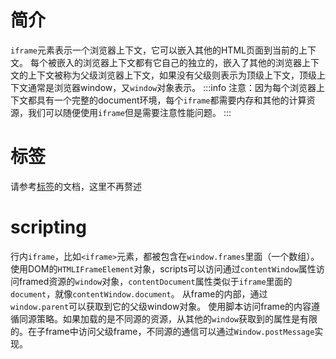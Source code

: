 # 简介
`iframe`元素表示一个浏览器上下文，它可以嵌入其他的HTML页面到当前的上下文。
每个被嵌入的浏览器上下文都有它自己的独立的，嵌入了其他的浏览器上下文的上下文被称为父级浏览器上下文，如果没有父级则表示为顶级上下文，顶级上下文通常是浏览器window，又`window`对象表示。
:::info
注意：因为每个浏览器上下文都具有一个完整的document环境，每个`iframe`都需要内存和其他的计算资源，我们可以随便使用`iframe`但是需要注意性能问题。
:::
# 标签
请参考[标签](https://developer.mozilla.org/en-US/docs/Web/HTML/Element/iframe#attributes)的文档，这里不再赘述
# scripting
行内`iframe`，比如`<iframe>`元素，都被包含在`window.frames`里面（一个数组）。
使用DOM的`HTMLIFrameElement`对象，scripts可以访问通过`contentWindow`属性访问framed资源的`window`对象，`contentDocument`属性类似于`iframe`里面的`document`，就像`contentWindow.document`。
从frame的内部，通过`window.parent`可以获取到它的父级window对象。
使用脚本访问frame的内容遵循同源策略。如果加载的是不同源的资源，从其他的`window`获取到的属性是有限的。在子frame中访问父级frame，不同源的通信可以通过`Window.postMessage`实现。


